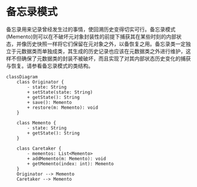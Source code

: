 # 备忘录模式

备忘录用来记录曾经发生过的事情，使回溯历史变得切实可行。备忘录模式(Memento)则可以在不破坏元对象封装性的前提下捕获其在某些时刻的内部状态，并像历史快照一样将它们保留在元对象之外，以备恢复之用。备忘录类一定独立于元数据类而单独成类，其生成的历史记录也应该在元数据类之外进行维护，这样不但确保了元数据类的封装不被破坏，而且实现了对其内部状态历史变化的捕获与恢复。请参看备忘录模式的类结构。

```mermaid
classDiagram
    class Originator {
        - state: String
        + setState(state: String)
        + getState(): String
        + save(): Memento
        + restore(m: Memento): void
    }

    class Memento {
        - state: String
        + getState(): String
    }

    class Caretaker {
        - mementos: List<Memento>
        + addMemento(m: Memento): void
        + getMemento(index: int): Memento
    }
    Originator --> Memento
    Caretaker --> Memento
```